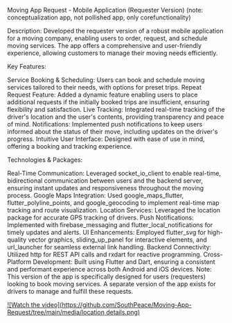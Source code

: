 Moving App Request - Mobile Application (Requester Version)
(note: conceptualization app, not pollished app, only corefunctionality)

Description:
Developed the requester version of a robust mobile application for a moving company, enabling users to order, request, and schedule moving services. 
The app offers a comprehensive and user-friendly experience, allowing customers to manage their moving needs efficiently.

Key Features:

Service Booking & Scheduling: Users can book and schedule moving services tailored to their needs, with options for preset trips.
Repeat Request Feature: Added a dynamic feature enabling users to place additional requests if the initially booked trips are insufficient, ensuring flexibility and satisfaction.
Live Tracking: Integrated real-time tracking of the driver's location and the user's contents, providing transparency and peace of mind.
Notifications: Implemented push notifications to keep users informed about the status of their move, including updates on the driver's progress.
Intuitive User Interface: Designed with ease of use in mind, offering a booking and tracking experience.

Technologies & Packages:

Real-Time Communication: Leveraged socket_io_client to enable real-time, bidirectional communication between users and the backend server, ensuring instant updates and responsiveness throughout the moving process.
Google Maps Integration: Used google_maps_flutter, flutter_polyline_points, and google_geocoding to implement real-time map tracking and route visualization.
Location Services: Leveraged the location package for accurate GPS tracking of drivers.
Push Notifications: Implemented with firebase_messaging and flutter_local_notifications for timely updates and alerts.
UI Enhancements: Employed flutter_svg for high-quality vector graphics, sliding_up_panel for interactive elements, and url_launcher for seamless external link handling.
Backend Connectivity: Utilized http for REST API calls and rxdart for reactive programming.
Cross-Platform Development: Built using Flutter and Dart, ensuring a consistent and performant experience across both Android and iOS devices.
Note: This version of the app is specifically designed for users (requesters) looking to book moving services. A separate version of the app exists for drivers to manage and fulfill these requests.

[![Watch the video](https://github.com/SouthPeace/Moving-App-Request/tree/main/media/location details.png)](https://github.com/SouthPeace/Moving-App-Request/tree/main/media/Movisa-app-showcase.mp4)


